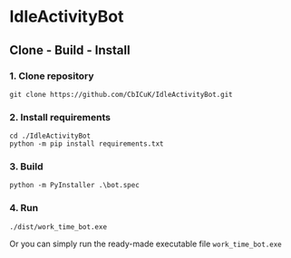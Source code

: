 # IdleActivityBot

## Clone - Build - Install

### 1. Clone repository
```shell
git clone https://github.com/CbICuK/IdleActivityBot.git
```

### 2. Install requirements
```shell
cd ./IdleActivityBot
python -m pip install requirements.txt
```

### 3. Build

```shell
python -m PyInstaller .\bot.spec
```

### 4. Run 

```shell
./dist/work_time_bot.exe
```

Or you can simply run the ready-made executable file `work_time_bot.exe`
